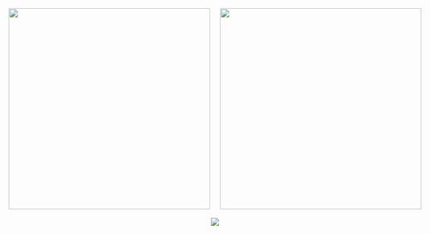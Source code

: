 <div align="center">
  <div style="display: flex; justify-content: center; align-items: center; gap: 20px;">
    <img width="400" src="https://github-readme-stats.vercel.app/api/top-langs/?username=weltschmerzie&theme=github_dark&layout=compact&border_color=30363D&bg_color=0D1117&title_color=58A6FF&text_color=8B949E&icon_color=58A6FF&border_radius=10"/>
    <img width="400" src="https://github-readme-stats.vercel.app/api?username=weltschmerzie&show_icons=true&theme=github_dark&border_color=30363D&bg_color=0D1117&title_color=58A6FF&text_color=8B949E&icon_color=58A6FF&border_radius=10&include_all_commits=true&count_private=true"/>
  </div>
  <br>
  <img src="https://komarev.com/ghpvc/?username=weltschmerzie&color=161B22&style=for-the-badge&label=PROFILE+VISITS"/>
</div>
